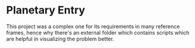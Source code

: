 # Planetary Entry

This project was a complex one for its requirements in many reference frames, hence why there's an external folder which contains scripts which are helpful in visualizing the problem better.
